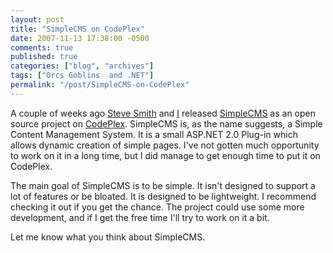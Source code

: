 ```yaml
---
layout: post
title: "SimpleCMS on CodePlex"
date: 2007-11-13 17:38:00 -0500
comments: true
published: true
categories: ["blog", "archives"]
tags: ["Orcs Goblins  and .NET"]
permalink: "/post/SimpleCMS-on-CodePlex"
---
```

<!-- more -->

<p>A couple of weeks ago <a href="http://stevesmithblog.com/" target="_blank">Steve Smith</a> and <a href="http://aspadvice.com/blogs/name/default.aspx" target="_blank">I</a> released <a href="http://www.codeplex.com/SimpleCMS" target="_blank">SimpleCMS</a>&nbsp;as an open source project on <a href="http://www.codeplex.com/" target="_blank">CodePlex</a>. SimpleCMS is, as the name suggests, a Simple Content Management System. It is&nbsp;a small ASP.NET 2.0 Plug-in which allows dynamic creation of simple pages. I've not gotten much opportunity to work on it in a long time, but I did manage to get&nbsp;enough time to&nbsp;put&nbsp;it on CodePlex.&nbsp;</p>
<p>The main goal of SimpleCMS is to be simple. It isn't&nbsp;designed to support a lot of features or be bloated. It is designed to be lightweight. I recommend checking it out if you get the chance. The project could use some more development, and if I get the free time I'll try to work on it a bit.</p>
<p>Let me know what you think about SimpleCMS.</p>
